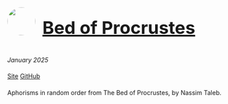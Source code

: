 <a href="https://bedofprocrustes.com" target="_blank" style="display: flex; align-items: center; gap: 1rem;">
  <img src="https://marcelc.uk/media/projects/procrustes.webp" width="64" height="64" style="border-radius: 100%" />
  <h1 style="font-size: 2.5rem;">Bed of Procrustes</h1>
</a>

*January 2025*

<div style="padding: 0.4rem 0;">
  <a href="https://bedofprocrustes.com" target="_blank">Site</a>
  <a href="https://github.com/marciclabas/procrustes" target="_blank">GitHub</a>
</div>

Aphorisms in random order from The Bed of Procrustes, by Nassim Taleb.